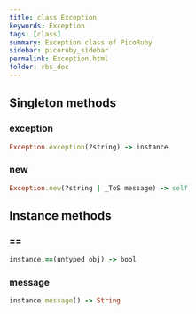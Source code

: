 ```yaml
---
title: class Exception
keywords: Exception
tags: [class]
summary: Exception class of PicoRuby
sidebar: picoruby_sidebar
permalink: Exception.html
folder: rbs_doc
---
```

## Singleton methods
### exception

```ruby
Exception.exception(?string) -> instance
```
### new

```ruby
Exception.new(?string | _ToS message) -> self
```
## Instance methods
### ==

```ruby
instance.==(untyped obj) -> bool
```
### message

```ruby
instance.message() -> String
```
